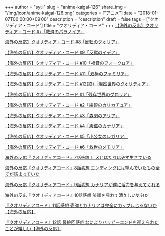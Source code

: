 +++
author = "syui"
slug = "anime-kaigai-126"
share_img = "/img/icon/anime-kaigai-126.png"
categories = ["アニメ"]
date = "2018-01-07T00:00:00+09:00"
description = "description"
draft = false
tags = ["クオリディア・コード"]
title = "クオリディア・コード"
+++
<a href="http://animetr.blog.fc2.com/blog-entry-100.html" rel="nofollow" target="_blank" title="【海外の反応】クオリディア・コード #7「救済のパラノイア」">【海外の反応】クオリディア・コード #7「救済のパラノイア」</a>

<a href="http://animetr.blog.fc2.com/blog-entry-105.html" rel="nofollow" target="_blank" title="海外の反応】クオリディア・コード #8「反転のクオリア」">海外の反応】クオリディア・コード #8「反転のクオリア」</a>

<a href="http://animetr.blog.fc2.com/blog-entry-112.html" rel="nofollow" target="_blank" title="【海外の反応】クオリディア・コード #9「反獄のイデア」">【海外の反応】クオリディア・コード #9「反獄のイデア」</a>

<a href="http://animetr.blog.fc2.com/blog-entry-117.html" rel="nofollow" target="_blank" title="【海外の反応】クオリディア・コード #10「福音のフォークロア」">【海外の反応】クオリディア・コード #10「福音のフォークロア」</a>

<a href="http://animetr.blog.fc2.com/blog-entry-122.html" rel="nofollow" target="_blank" title="【海外の反応】クオリディア・コード #11「双極のファミリア」">【海外の反応】クオリディア・コード #11「双極のファミリア」</a>

<a href="http://animetr.blog.fc2.com/blog-entry-126.html" rel="nofollow" target="_blank" title="【海外の反応】クオリディア・コード #12(終)「燦然世界のクオリディア」">【海外の反応】クオリディア・コード #12(終)「燦然世界のクオリディア」</a>

<a href="http://animetr.blog.fc2.com/blog-entry-63.html" rel="nofollow" target="_blank" title="【海外の反応】クオリディア・コード #1「残存世界のグロリア」">【海外の反応】クオリディア・コード #1「残存世界のグロリア」</a>

<a href="http://animetr.blog.fc2.com/blog-entry-68.html" rel="nofollow" target="_blank" title="【海外の反応】クオリディア・コード #2「紺碧のカリカチュア」">【海外の反応】クオリディア・コード #2「紺碧のカリカチュア」</a>

<a href="http://animetr.blog.fc2.com/blog-entry-76.html" rel="nofollow" target="_blank" title="【海外の反応】クオリディア・コード #3「森閑のアリア」">【海外の反応】クオリディア・コード #3「森閑のアリア」</a>

<a href="http://animetr.blog.fc2.com/blog-entry-80.html" rel="nofollow" target="_blank" title="【海外の反応】クオリディア・コード #4「炭鉱のカナリア」">【海外の反応】クオリディア・コード #4「炭鉱のカナリア」</a>

<a href="http://animetr.blog.fc2.com/blog-entry-87.html" rel="nofollow" target="_blank" title="【海外の反応】クオリディア・コード #5「小公女のレガリア」">【海外の反応】クオリディア・コード #5「小公女のレガリア」</a>

<a href="http://animetr.blog.fc2.com/blog-entry-95.html" rel="nofollow" target="_blank" title="【海外の反応】クオリディア・コード #6「救世のメモリア」">【海外の反応】クオリディア・コード #6「救世のメモリア」</a>

<a href="http://kaiotahan.com/archives/74" rel="nofollow" target="_blank" title="海外の反応『クオリディアコード』7話感想 ヒメとほたるは必ず生きている">海外の反応『クオリディアコード』7話感想 ヒメとほたるは必ず生きている</a>


<a href="http://kaiotahan.com/archives/160" rel="nofollow" target="_blank" title="海外の反応『クオリディアコード』8話感想 エンディングには望んでいたもの全てが詰まっていた">海外の反応『クオリディアコード』8話感想 エンディングには望んでいたもの全てが詰まっていた</a>


<a href="http://kaiotahan.com/archives/212" rel="nofollow" target="_blank" title="海外の反応『クオリディアコード』9話感想 カナリアが僕に活力を与えてくれる">海外の反応『クオリディアコード』9話感想 カナリアが僕に活力を与えてくれる</a>


<a href="http://kaiotahan.com/archives/271" rel="nofollow" target="_blank" title="海外の反応『クオリディアコード』10話感想 笑顔を見れて清々しい気分だ">海外の反応『クオリディアコード』10話感想 笑顔を見れて清々しい気分だ</a>


<a href="http://kaiotahan.com/archives/327" rel="nofollow" target="_blank" title="『クオリディアコード』11話感想 壱弥とカナリアは完全にカップルじゃないか【海外の反応】">『クオリディアコード』11話感想 壱弥とカナリアは完全にカップルじゃないか【海外の反応】</a>


<a href="http://kaiotahan.com/archives/420" rel="nofollow" target="_blank" title="『クオリディアコード』12話 最終回感想 なによりハッピーエンドを迎えられたことが嬉しい【海外の反応】">『クオリディアコード』12話 最終回感想 なによりハッピーエンドを迎えられたことが嬉しい【海外の反応】</a>

